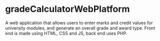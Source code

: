 # gradeCalculatorWebPlatform
A web application that allows users to enter marks and credit values for university modules, and generate an overall grade and award type.
Front end is made using HTML, CSS and JS, back end uses PHP.

